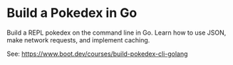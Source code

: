 # Build a Pokedex in Go

Build a REPL pokedex on the command line in Go. Learn how to use JSON,
make network requests, and implement caching.

See: https://www.boot.dev/courses/build-pokedex-cli-golang
